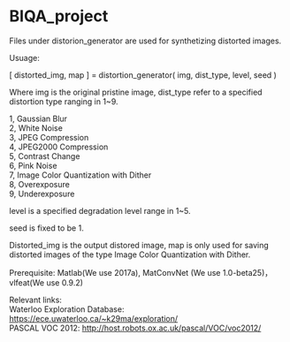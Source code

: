 # BIQA_project


Files under distorion_generator are used for synthetizing distorted images.

Usuage:

[ distorted_img, map ] = distortion_generator( img, dist_type, level, seed )

Where img is the original pristine image, dist_type refer to a specified distortion type ranging in 1~9.

1, Gaussian Blur \
2, White Noise  \
3, JPEG Compression \
4, JPEG2000 Compression \
5, Contrast Change \
6, Pink Noise \
7, Image Color Quantization with Dither \
8, Overexposure \
9, Underexposure 

level is a specified degradation level range in 1~5.

seed is fixed to be 1.

Distorted_img is the output distored image, map is only used for saving distorted images of the type Image Color Quantization with Dither. 


Prerequisite: Matlab(We use 2017a), MatConvNet (We use 1.0-beta25)， vlfeat(We use 0.9.2)


Relevant links: \
Waterloo Exploration Database: https://ece.uwaterloo.ca/~k29ma/exploration/ \
PASCAL VOC 2012: http://host.robots.ox.ac.uk/pascal/VOC/voc2012/
